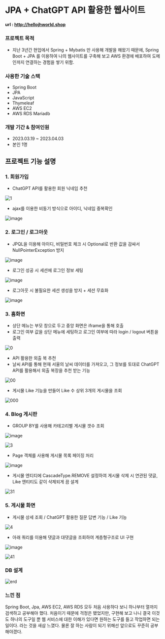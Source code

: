 # JPA + ChatGPT API 활용한 웹사이트
#### url : http://hellojhworld.shop


### 프로젝트 목적
- 지난 3년간 현업에서 Spring + Mybatis 만 사용해 개발을 해왔기 때문에,
Spring Boot + JPA 를 이용하여 나의 웹사이트를 구축해 보고
AWS 환경에 배포하여 도메인까지 연결하는 경험을 쌓기 위함.

### 사용한 기술 스택
- Spring Boot
- JPA
- JavaScript
- Thymeleaf
- AWS EC2
- AWS RDS Mariadb

### 개발 기간 & 참여인원
- 2023.03.19 ~ 2023.04.03
- 본인 1명


## 프로젝트 기능 설명

### 1. 회원가입

- ChatGPT API를 활용한 회원 닉네임 추천

![1](https://user-images.githubusercontent.com/100138691/229538580-360beb56-0f23-44aa-a433-e021e4cdff1d.PNG)

- ajax를 이용한 비동기 방식으로 아이디, 닉네임 중복확인

![image](https://user-images.githubusercontent.com/100138691/229544572-7872f19e-db9a-427d-a18b-2355546682b6.png)


### 2. 로그인 / 로그아웃

- JPQL을 이용해 아이디, 비밀번호 체크 시 Optional로 반환 값을 감싸서 NullPointerException 방지

![image](https://user-images.githubusercontent.com/100138691/229546426-a0112fdd-d9c9-4ca5-bd7e-4291b2f990cf.png)

- 로그인 성공 시 세션에 로그인 정보 세팅

![image](https://user-images.githubusercontent.com/100138691/229540816-e38223df-2f88-43c4-9f12-016771d67825.png)

- 로그아웃 시 불필요한 세션 생성을 방지 + 세션 무효화

![image](https://user-images.githubusercontent.com/100138691/229549235-353fd46a-8050-4fe6-a508-e5eae853b53f.png)


### 3. 홈화면

- 상단 메뉴는 부모 창으로 두고 중앙 화면은 iframe을 통해 호출
- 로그인 여부 값을 상단 메뉴에 세팅하고 로그인 여부에 따라 login / logout 버튼을 출력

![0](https://user-images.githubusercontent.com/100138691/229550260-f907a868-12a1-46f2-b2ea-ad7778de2c23.PNG)

- API 활용한 외출 복 추천
- 날씨 API를 통해 현재 서울의 날씨 데이터를 가져오고, 그 정보를 토대로 ChatGPT API를 활용해서 외출 복장을 추천 받는 기능

![00](https://user-images.githubusercontent.com/100138691/229550292-b3ef9ea3-d76f-41d9-8d8e-29fa681885b1.PNG)

- 게시물 Like 기능을 만들어 Like 수 상위 3개의 게시물을 조회

![000](https://user-images.githubusercontent.com/100138691/229550498-06c129ad-01ea-42d0-8fca-15e31d982d33.PNG)


### 4. Blog 게시판

- GROUP BY를 사용해 카테고리별 게시물 갯수 조회

![image](https://user-images.githubusercontent.com/100138691/229565260-51be59f5-8e1e-4f3a-97fe-4354ad466900.png)

![3](https://user-images.githubusercontent.com/100138691/229550772-90c41357-aaa1-4edd-815b-7afdc0b09b99.PNG)

- Page 객체를 사용해 게시물 목록 페이징 처리

![image](https://user-images.githubusercontent.com/100138691/229565732-8f9321ac-1b68-442e-9c8c-5767989dc5b7.png)

- 게시물 엔티티에 CascadeType.REMOVE 설정하여 게시물 삭제 시 연관된 댓글, Like 엔티티도 같이 삭제되게 끔 설계

![31](https://user-images.githubusercontent.com/100138691/229552723-da199fc1-0ad8-4595-9d1c-f98e2f1187e1.PNG)


### 5. 게시물 화면

- 게시물 상세 조회 / ChatGPT 활용한 질문 답변 기능 / Like 기능

![4](https://user-images.githubusercontent.com/100138691/229556282-d0f3462f-5600-415d-809b-2cf55f86365f.PNG)

- 아래 쿼리를 이용해 댓글과 대댓글을 조회하여 계층형구조로 UI 구현

![image](https://user-images.githubusercontent.com/100138691/229556989-f5ec08aa-fbbd-44f8-8a7e-b811a2f63860.png)

![41](https://user-images.githubusercontent.com/100138691/229567006-1a2cba57-8483-4099-a4e5-b45454f8b63d.PNG)



### DB 설계

![erd](https://user-images.githubusercontent.com/100138691/230139575-7b55c682-ffba-4e32-937d-fc951514e7bb.PNG)


### 느낀 점

Spring Boot, Jpa, AWS EC2, AWS RDS 모두 처음 사용하다 보니 하나부터 열까지 검색하고 공부해야 했다.
처음이기 때문에 걱정은 됐었지만, 구현해 보고 나니 결국 이것도 하나의 도구일 뿐
웹 서비스에 대한 이해가 있다면 원하는 도구를 들고 작업하면 되는 일이다. 라는 것을 새삼 느꼈다.
물론 잘 하는 사람이 되기 위해선 앞으로도 꾸준히 공부해야겠다.









